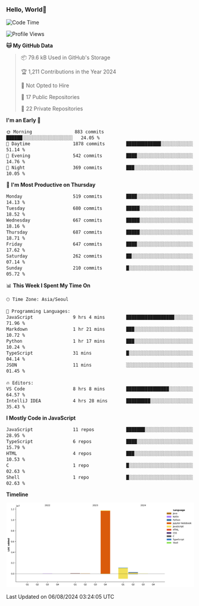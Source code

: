 
### Hello, World🐤

<!--START_SECTION:waka-->
![Code Time](http://img.shields.io/badge/Code%20Time-544%20hrs%2034%20mins-blue)

![Profile Views](http://img.shields.io/badge/Profile%20Views-44-blue)

**🐱 My GitHub Data** 

> 📦 79.6 kB Used in GitHub's Storage 
 > 
> 🏆 1,211 Contributions in the Year 2024
 > 
> 🚫 Not Opted to Hire
 > 
> 📜 17 Public Repositories 
 > 
> 🔑 22 Private Repositories 
 > 
**I'm an Early 🐤** 

```text
🌞 Morning                883 commits         ██████░░░░░░░░░░░░░░░░░░░   24.05 % 
🌆 Daytime                1878 commits        █████████████░░░░░░░░░░░░   51.14 % 
🌃 Evening                542 commits         ████░░░░░░░░░░░░░░░░░░░░░   14.76 % 
🌙 Night                  369 commits         ███░░░░░░░░░░░░░░░░░░░░░░   10.05 % 
```
📅 **I'm Most Productive on Thursday** 

```text
Monday                   519 commits         ████░░░░░░░░░░░░░░░░░░░░░   14.13 % 
Tuesday                  680 commits         █████░░░░░░░░░░░░░░░░░░░░   18.52 % 
Wednesday                667 commits         █████░░░░░░░░░░░░░░░░░░░░   18.16 % 
Thursday                 687 commits         █████░░░░░░░░░░░░░░░░░░░░   18.71 % 
Friday                   647 commits         ████░░░░░░░░░░░░░░░░░░░░░   17.62 % 
Saturday                 262 commits         ██░░░░░░░░░░░░░░░░░░░░░░░   07.14 % 
Sunday                   210 commits         █░░░░░░░░░░░░░░░░░░░░░░░░   05.72 % 
```


📊 **This Week I Spent My Time On** 

```text
🕑︎ Time Zone: Asia/Seoul

💬 Programming Languages: 
JavaScript               9 hrs 4 mins        ██████████████████░░░░░░░   71.96 % 
Markdown                 1 hr 21 mins        ███░░░░░░░░░░░░░░░░░░░░░░   10.72 % 
Python                   1 hr 17 mins        ███░░░░░░░░░░░░░░░░░░░░░░   10.24 % 
TypeScript               31 mins             █░░░░░░░░░░░░░░░░░░░░░░░░   04.14 % 
JSON                     11 mins             ░░░░░░░░░░░░░░░░░░░░░░░░░   01.45 % 

🔥 Editors: 
VS Code                  8 hrs 8 mins        ████████████████░░░░░░░░░   64.57 % 
IntelliJ IDEA            4 hrs 28 mins       █████████░░░░░░░░░░░░░░░░   35.43 % 
```

**I Mostly Code in JavaScript** 

```text
JavaScript               11 repos            ███████░░░░░░░░░░░░░░░░░░   28.95 % 
TypeScript               6 repos             ████░░░░░░░░░░░░░░░░░░░░░   15.79 % 
HTML                     4 repos             ███░░░░░░░░░░░░░░░░░░░░░░   10.53 % 
C                        1 repo              █░░░░░░░░░░░░░░░░░░░░░░░░   02.63 % 
Shell                    1 repo              █░░░░░░░░░░░░░░░░░░░░░░░░   02.63 % 
```



**Timeline**

![Lines of Code chart](https://raw.githubusercontent.com/jilpoom/jilpoom/main/assets/bar_graph.png)


 Last Updated on 06/08/2024 03:24:05 UTC
<!--END_SECTION:waka-->
